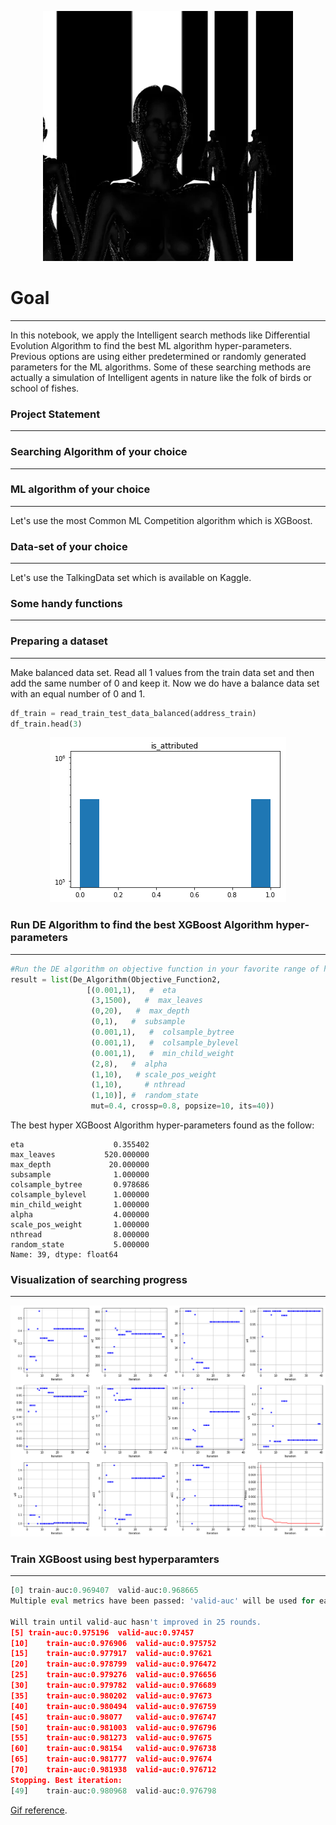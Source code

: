 <p align="center">
  <img width="400" src="assets/download.webp" >
</p>

# Goal
---

In this notebook, we apply the Intelligent search methods like Differential Evolution Algorithm to find the best ML algorithm hyper-parameters. Previous options are using either predetermined or randomly generated parameters for the ML algorithms. Some of these searching methods are actually a simulation of Intelligent agents in nature like the folk of birds or school of fishes.


### Project Statement
---

### Searching Algorithm of your choice
---

### ML algorithm of your choice
---
Let's use the most Common ML Competition algorithm which is XGBoost.


### Data-set of your choice
---

Let's use the TalkingData set which is available on Kaggle.

### Some handy functions
---

### Preparing a dataset
---
Make balanced data set. Read all 1 values from the train data set and then add the same number of 0 and keep it. Now we do have a balance data set with an equal number of 0 and 1.

```python
df_train = read_train_test_data_balanced(address_train)
df_train.head(3)
```

<div style="text-align:center"><img src="figures/__results___13_0.png" /></div>

### Run DE Algorithm to find the best XGBoost Algorithm hyper-parameters 
---
```python
#Run the DE algorithm on objective function in your favorite range of hyperparameters.
result = list(De_Algorithm(Objective_Function2,
                 [(0.001,1),   #  eta
                  (3,1500),   #  max_leaves
                  (0,20),   #  max_depth
                  (0,1),   #  subsample
                  (0.001,1),   #  colsample_bytree
                  (0.001,1),   #  colsample_bylevel
                  (0.001,1),   #  min_child_weight
                  (2,8),   #  alpha
                  (1,10),   # scale_pos_weight
                  (1,10),     # nthread
                  (1,10)], #  random_state
                  mut=0.4, crossp=0.8, popsize=10, its=40))
```

The best hyper XGBoost Algorithm hyper-parameters found as the follow:
```
eta                    0.355402
max_leaves           520.000000
max_depth             20.000000
subsample              1.000000
colsample_bytree       0.978686
colsample_bylevel      1.000000
min_child_weight       1.000000
alpha                  4.000000
scale_pos_weight       1.000000
nthread                8.000000
random_state           5.000000
Name: 39, dtype: float64
```

### Visualization of searching progress
---

<div style="text-align:center"><img src="figures/__results___23_0.png" /></div>


### Train XGBoost using best hyperparamters
---
```python
[0]	train-auc:0.969407	valid-auc:0.968665
Multiple eval metrics have been passed: 'valid-auc' will be used for early stopping.

Will train until valid-auc hasn't improved in 25 rounds.
[5]	train-auc:0.975196	valid-auc:0.97457
[10]	train-auc:0.976906	valid-auc:0.975752
[15]	train-auc:0.977917	valid-auc:0.97621
[20]	train-auc:0.978799	valid-auc:0.976472
[25]	train-auc:0.979276	valid-auc:0.976656
[30]	train-auc:0.979782	valid-auc:0.976689
[35]	train-auc:0.980202	valid-auc:0.97673
[40]	train-auc:0.980494	valid-auc:0.976759
[45]	train-auc:0.98077	valid-auc:0.976747
[50]	train-auc:0.981003	valid-auc:0.976796
[55]	train-auc:0.981273	valid-auc:0.97675
[60]	train-auc:0.98154	valid-auc:0.976738
[65]	train-auc:0.981777	valid-auc:0.97674
[70]	train-auc:0.981938	valid-auc:0.976712
Stopping. Best iteration:
[49]	train-auc:0.980968	valid-auc:0.976798

```




[Gif reference](https://giphy.com/gifs/c4d-human-ai-8hYQgBIIHkCPjRTmai).
